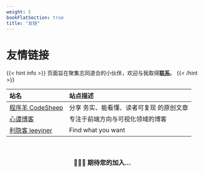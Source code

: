 ```yaml
---
weight: 5
bookFlatSection: true
title: "友链"
---
```


<h1><b><i class="fa fa-hand-peace-o"></i> 友情链接</b></h1>

{{< hint info >}} 
**<i class="fa fa-exclamation-circle"></i>** 页面旨在聚集志同道合的小伙伴，欢迎与我取得[**联系**](mailto:leejiawang@live.com)。
{{< /hint >}}

站名 |  站点描述
:-- | :-- 
[程序羊 CodeSheep](https://www.codesheep.cn/) | 分享 务实、能看懂、读者可复现 的原创文章
[心谭博客](https://xin-tan.com/) | 专注于前端方向与可视化领域的博客
[利隐客 leeyiner](https://leeyiner.github.io/) | Find what you want

<div id="gitalk-container"></div>
<link rel="stylesheet" href="https://unpkg.com/gitalk/dist/gitalk.css">
<script src="https://unpkg.com/gitalk/dist/gitalk.min.js"></script>
<script>
  const gitalk = new Gitalk({
    clientID: '04cf552a019468513eda',
    clientSecret: '98ecb20a4ff40c3d1f6a6388c303fb443509bacf',
    repo: 'leejiawang.github.io',
    owner: 'leejiawang',
    admin: ['leejiawang'],
    id: location.blog.eyecus.links, // Ensure uniqueness and length less than 50
    distractionFreeMode: false // Facebook-like distraction free mode
  });
  (function() {
    if (["localhost", "127.0.0.1"].indexOf(window.location.hostname) != -1) {
      document.getElementById('gitalk-container').innerHTML = 'Gitalk comments not available by default when the website is previewed locally.';
      return;
    }
    gitalk.render('gitalk-container');
  })();
</script>

<div>&nbsp&nbsp&nbsp&nbsp</div>

<div align="center">  
<h3>👨🏻‍💻 期待您的加入...</h3>
</div>

